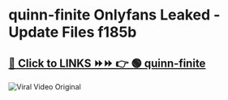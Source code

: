 
 # quinn-finite Onlyfans Leaked - Update Files f185b

## <h2><a href="https://clipsfans.com/quinn-finite&ref=git">🔗 Click to LINKS ⏩⏩ 👉 🟢 quinn-finite </a></h2>

<a href="https://clipsfans.com/quinn-finite&ref=git" rel="nofollow" data-target="animated-image.originalLink"><img src="https://i.ibb.co.com/xMMVF88/686577567.gif" alt="Viral Video Original" style="max-width: 100%; display: inline-block;" data-target="animated-image.originalImage"></a>

